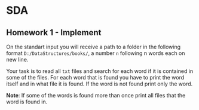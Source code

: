 # SDA

## Homework 1 - Implement 

On the standart input you will receive a path to a folder in the following format ```D:/DataStructures/books/```, a number ```n``` following n words each on new line.

Your task is to read all ```txt``` files and search for each word if it is contained in some of the files.
For each word that is found you have to print the word itself and in what file it is found. If the word is not found print only the word.

**Note**: If some of the words is found more than once print all files that the word is found in.
